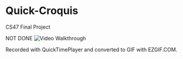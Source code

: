 # Quick-Croquis
CS47 Final Project

NOT DONE
<img src='https://imgur.com/7Dy2qQP.gif' title='Video
Walkthrough' width='' alt='Video Walkthrough' />

Recorded with QuickTimePlayer and converted to GIF with EZGIF.COM.
